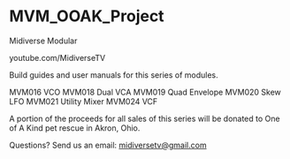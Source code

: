 # MVM_OOAK_Project

Midiverse Modular

youtube.com/MidiverseTV

Build guides and user manuals for this series of modules.

MVM016 VCO
MVM018 Dual VCA
MVM019 Quad Envelope
MVM020 Skew LFO
MVM021 Utility Mixer
MVM024 VCF

A portion of the proceeds for all sales of this series will be donated to One of A Kind pet rescue in Akron, Ohio.

Questions? Send us an email: midiversetv@gmail.com
